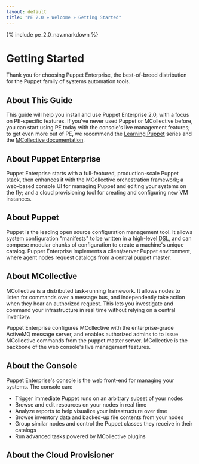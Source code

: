 ```yaml
---
layout: default
title: "PE 2.0 » Welcome » Getting Started"
---
```


{% include pe_2.0_nav.markdown %}


Getting Started
===============

Thank you for choosing Puppet Enterprise, the best-of-breed distribution for the Puppet family of systems automation tools.

About This Guide
-----

This guide will help you install and use Puppet Enterprise 2.0, with a focus on PE-specific features. If you've never used Puppet or MCollective before, you can start using PE today with the console's live management features; to get even more out of PE, we recommend the [Learning Puppet][lp] series and the [MCollective documentation][mco]. 

[lp]: http://docs.puppetlabs.com/learning/
[mco]: http://docs.puppetlabs.com/mcollective/index.html

About Puppet Enterprise
-----

Puppet Enterprise starts with a full-featured, production-scale Puppet stack, then enhances it with the MCollective orchestration framework; a web-based console UI for managing Puppet and editing your systems on the fly; and a cloud provisioning tool for creating and configuring new VM instances.

About Puppet
-----

Puppet is the leading open source configuration management tool. It allows system configuration "manifests" to be written in a high-level <abbr title="Domain-Specific Language">DSL</abbr>, and can compose modular chunks of configuration to create a machine's unique catalog. Puppet Enterprise implements a client/server Puppet environment, where agent nodes request catalogs from a central puppet master.

About MCollective
-----

MCollective is a distributed task-running framework. It allows nodes to listen for commands over a message bus, and independently take action when they hear an authorized request. This lets you investigate and command your infrastructure in real time without relying on a central inventory. 

Puppet Enterprise configures MCollective with the enterprise-grade ActiveMQ message server, and enables authorized admins to to issue MCollective commands from the puppet master server. MCollective is the backbone of the web console's live management features.

About the Console
-----

Puppet Enterprise's console is the web front-end for managing your systems. The console can:

* Trigger immediate Puppet runs on an arbitrary subset of your nodes
* Browse and edit resources on your nodes in real time
* Analyze reports to help visualize your infrastructure over time
* Browse inventory data and backed-up file contents from your nodes
* Group similar nodes and control the Puppet classes they receive in their catalogs
* Run advanced tasks powered by MCollective plugins

About the Cloud Provisioner
-----

<!-- TODO something about cloud provisioner. -->
